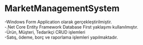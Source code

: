 # MarketManagementSystem
-Windows Form Application olarak gerçekleştirilmiştir.\
-.Net Core Entity Framework Database First yaklaşımı kullanılmıştır.\
-Ürün, Müşteri, Tedarikçi CRUD işlemleri\
-Satış, ödeme, borç ve raporlama işlemleri yapılmaktadır.
